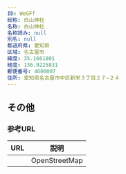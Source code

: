 ```yaml
---
ID: WeGFf
総称: 白山神社
名称: 白山神社
名称読み: null
別名: null
都道府県: 愛知県
区域: 名古屋市
緯度: 35.1661801
経度: 136.9225831
郵便番号: 4600007
住所: 愛知県名古屋市中区新栄３丁目２７−２４
---
```


## その他

### 参考URL

| URL | 説明          |
| --- | ------------- |
|     | OpenStreetMap |
